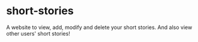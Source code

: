 # short-stories
A website to view, add, modify and delete your short stories. And also view other users' short stories!
